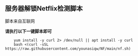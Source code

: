 **服务器解锁Netflix检测脚本**
----------------

脚本来自互联网

**请执行以下一键脚本即可**
```
    yum install -y curl 2> /dev/null || apt install -y curl
    bash <(curl -sSL https://raw.githubusercontent.com/younasiqw/NF/main/nf.sh)
```
